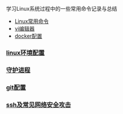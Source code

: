 
学习Linux系统过程中的一些常用命令记录与总结
* [Linux常用命令](https://github.com/957001934/Linux/blob/main/Linux%E5%B8%B8%E7%94%A8%E5%91%BD%E4%BB%A4.md)  
* [vi编辑器](https://github.com/957001934/Linux/blob/main/Vi%E7%BC%96%E8%BE%91%E5%99%A8.md)  
* [docker配置](https://github.com/957001934/Linux/blob/main/docker%E5%AE%89%E8%A3%85%E9%85%8D%E7%BD%AE.md)
### [linux环境配置](https://github.com/957001934/Linux/blob/main/linux%E9%85%8D%E7%BD%AE.md)
### [守护进程](https://github.com/957001934/Linux/blob/main/%E5%AE%88%E6%8A%A4%E8%BF%9B%E7%A8%8B.md)
### [git配置](https://github.com/957001934/Linux/blob/main/git%E5%AE%89%E8%A3%85%E9%85%8D%E7%BD%AE.md)
### [ssh及常见网络安全攻击](https://github.com/957001934/Linux-Tutorial/blob/main/%E5%88%9D%E7%AA%A5%E7%BD%91%E7%BB%9C%E5%AE%89%E5%85%A8.md)
